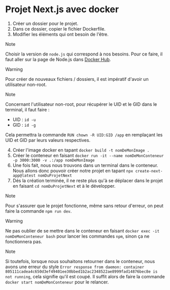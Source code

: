 # Projet Next.js avec docker

1. Créer un dossier pour le projet.
2. Dans ce dossier, copier le fichier Dockerfile.
3. Modifier les éléments qui ont besoin de l'être.

> [!NOTE]
> Choisir la version de `node.js` qui correspond à nos besoins.
> Pour ce faire, il faut aller sur la page de Node.js dans [Docker Hub](https://hub.docker.com/_/node).

> [!WARNING]
> Pour créer de nouveaux fichiers / dossiers, il est impératif d'avoir un utilisateur non-root.

> [!NOTE]
> Concernant l'utilisateur non-root, pour récupérer le UID et le GID dans le terminal, il faut faire :
> - UID : `id -u`
> - GID : `id -g`
>   
> Cela permettra la commande `RUN chown -R UID:GID /app` en remplaçant les UID et GID par leurs valeurs respectives.

4. Créer l'image docker en tapant `docker build -t nomDeMonImage .`
5. Créer le conteneur en faisant `docker run -it --name nomDeMonConteneur -p 3000:3000 -v .:/app nomDeMonImage`
6. Une fois fait, nous nous trouvons dans un terminal dans le conteneur. Nous allons donc pouvoir créer notre projet en tapant `npx create-next-app@latest nomDuProjetNext`
7. Dés la création terminée, il ne reste plus qu'à se déplacer dans le projet en faisant `cd nomDuProjetNext` et à le développer.

> [!NOTE]
> Pour s'assurer que le projet fonctionne, même sans retour d'erreur, on peut faire la commande `npm run dev`.

> [!WARNING]
> Ne pas oublier de se mettre dans le conteneur en faisant `docker exec -it nomDeMonConteneur bash` pour lancer les commandes `npm`, sinon ça ne fonctionnera pas.

> [!NOTE]
> Si toutefois, lorsque nous souhaitons retourner dans le conteneur, nous avons une erreur du style `Error response from daemon: container 805111cadea4c650d3ef49401ee30bbed1b2ac2348522ae8999fad14876bec8e is not running`, cela signifie qu'il est coupé. Il suffit alors de faire la commande `docker start nomDeMonConteneur` pour le relancer.
